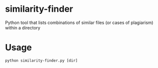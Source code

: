 # similarity-finder
Python tool that lists combinations of similar files (or cases of plagiarism) within a directory

# Usage

```
python similarity-finder.py [dir]
```
